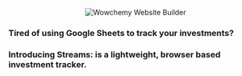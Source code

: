 
<p align="center"><img src="https://res.cloudinary.com/dl4murstw/image/upload/v1634716561/Screenshot_2021-10-20_at_3.55.29_PM_abflyu.png" alt="Wowchemy Website Builder"></p>

### Tired of using Google Sheets to track your investments? 

### Introducing Streams: is a lightweight, browser based investment tracker. 
